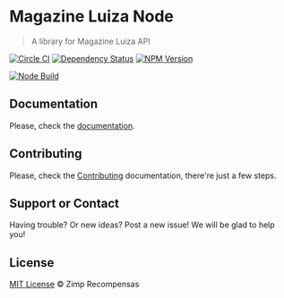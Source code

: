 # Magazine Luiza Node

> A library for Magazine Luiza API

[![Circle CI][circle-image]][circle-url] [![Dependency
Status][depstat-image]][depstat-url] [![NPM Version][node-image]][node-url]

[![Node Build][nodei-image]][nodei-url]

## Documentation

Please, check the [documentation]().

## Contributing

Please, check the [Contributing](CONTRIBUTING.md) documentation, there're just a
few steps.

## Support or Contact

Having trouble? Or new ideas? Post a new issue! We will be glad to help you!

## License

[MIT License](http://zimp.mit-license.org) © Zimp Recompensas

[circle-url]: https://circleci.com/gh/Zimpfidelidade/node-magazine-luiza
[circle-image]: https://circleci.com/gh/ZimpFidelidade/node-magazine-luiza.svg?style=svg
[depstat-url]: https://david-dm.org/ZimpFidelidade/node-magazine-luiza
[depstat-image]: https://david-dm.org/ZimpFidelidade/node-magazine-luiza.png
[nodei-image]: https://nodei.co/npm/magazine-luiza.png
[nodei-url]: https://nodei.co/npm/magazine-luiza
[node-image]: https://badge.fury.io/js/magazine-luiza.svg
[node-url]: http://badge.fury.io/js/magazine-luiza
